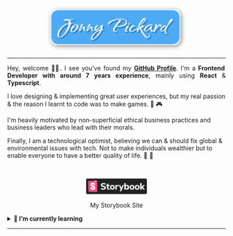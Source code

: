 <br/>

<p align="center">
  <a title="Github Repository" href="https://github.com/JonnyPickard/JonnyPickard.github.io">
    <img src="./assets/logo-text.svg" alt="Jonny Pickard Github" width="320px" />
  </a>
</p>

<hr/>

<p align="justify">Hey, welcome 👋🏼. I see you've found my <b><a href="https://github.com/JonnyPickard">GitHub Profile</a></b>. I'm a <b>Frontend Developer with around 7 years experience</b>, mainly using <b>React</b> & <b>Typescript</b>.

I love designing & implementing great user experiences, but my real passion & the reason I learnt to code was to make games. 👾 🎮

I'm heavily motivated by non-superficial ethical business practices and business leaders who lead with their morals.

Finally, I am a technological optimist, believing we can & should fix global & environmental issues with tech. Not to make individuals wealthier but to enable everyone to have a better quality of life. 🌱 🦁

<br/>
<p align="center">
  <a title="View Storybook Site" href="https://jonnypickard.github.io/" target="_blank"><img src="./assets/storybook-badge.svg" width="140px;" alt="Jonny Pickard Storybook Site">
  </a>
</p>
<p align="center">
  <bq>My Storybook Site</bq>
</p>

<details>
  <summary><strong>🌱 I’m currently learning</strong></summary>
  <br/>
  
- [Blender](https://www.blender.org/)
- [ThreeJs](https://threejs.org/)
- [UE5](https://www.unrealengine.com/en-US/unreal-engine-5)

</details>

<hr/>
<br/>

